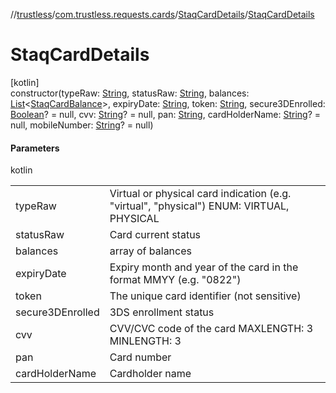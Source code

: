 //[trustless](../../../index.md)/[com.trustless.requests.cards](../index.md)/[StaqCardDetails](index.md)/[StaqCardDetails](-staq-card-details.md)

# StaqCardDetails

[kotlin]\
constructor(typeRaw: [String](https://kotlinlang.org/api/latest/jvm/stdlib/kotlin/-string/index.html), statusRaw: [String](https://kotlinlang.org/api/latest/jvm/stdlib/kotlin/-string/index.html), balances: [List](https://kotlinlang.org/api/latest/jvm/stdlib/kotlin.collections/-list/index.html)&lt;[StaqCardBalance](../-staq-card-balance/index.md)&gt;, expiryDate: [String](https://kotlinlang.org/api/latest/jvm/stdlib/kotlin/-string/index.html), token: [String](https://kotlinlang.org/api/latest/jvm/stdlib/kotlin/-string/index.html), secure3DEnrolled: [Boolean](https://kotlinlang.org/api/latest/jvm/stdlib/kotlin/-boolean/index.html)? = null, cvv: [String](https://kotlinlang.org/api/latest/jvm/stdlib/kotlin/-string/index.html)? = null, pan: [String](https://kotlinlang.org/api/latest/jvm/stdlib/kotlin/-string/index.html), cardHolderName: [String](https://kotlinlang.org/api/latest/jvm/stdlib/kotlin/-string/index.html)? = null, mobileNumber: [String](https://kotlinlang.org/api/latest/jvm/stdlib/kotlin/-string/index.html)? = null)

#### Parameters

kotlin

| | |
|---|---|
| typeRaw | Virtual or physical card indication (e.g. &quot;virtual&quot;, &quot;physical&quot;) ENUM:  VIRTUAL, PHYSICAL |
| statusRaw | Card current status |
| balances | array of balances |
| expiryDate | Expiry month and year of the card in the format MMYY (e.g. &quot;0822&quot;) |
| token | The unique card identifier (not sensitive) |
| secure3DEnrolled | 3DS enrollment status |
| cvv | CVV/CVC code of the card MAXLENGTH: 3 MINLENGTH: 3 |
| pan | Card number |
| cardHolderName | Cardholder name |
